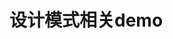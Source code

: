 <!--
 * @Descripttion: 
 * @version: 
 * @Author: wenq
 * @Date: 2019-09-28 15:04:07
 * @LastEditors: wenq
 * @LastEditTime: 2019-09-28 15:04:07
 -->
# 设计模式相关demo
